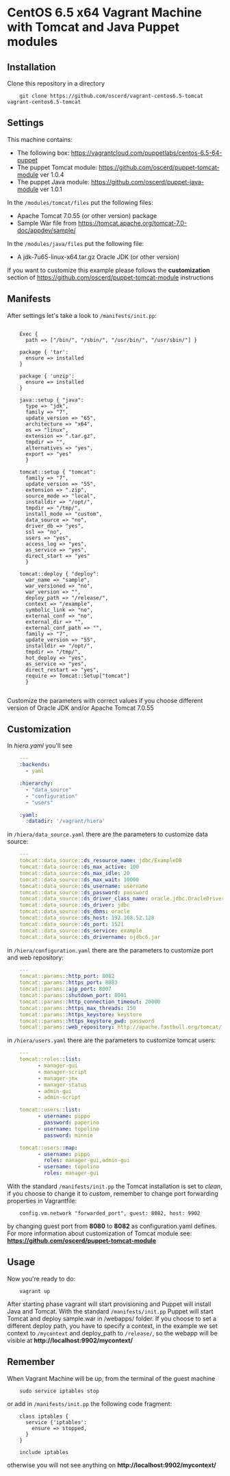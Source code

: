 CentOS 6.5 x64 Vagrant Machine with Tomcat and Java Puppet modules
========================

Installation
-----------------

Clone this repository in a directory 

```shell
	git clone https://github.com/oscerd/vagrant-centos6.5-tomcat vagrant-centos6.5-tomcat
```

Settings
-----------------

This machine contains:

 * The following box: https://vagrantcloud.com/puppetlabs/centos-6.5-64-puppet
 * The puppet Tomcat module: https://github.com/oscerd/puppet-tomcat-module ver 1.0.4
 * The puppet Java module: https://github.com/oscerd/puppet-java-module ver 1.0.1

In the `/modules/tomcat/files` put the following files:

 * Apache Tomcat 7.0.55 (or other version) package
 * Sample War file from https://tomcat.apache.org/tomcat-7.0-doc/appdev/sample/

In the `/modules/java/files` put the following file:

 * A jdk-7u65-linux-x64.tar.gz Oracle JDK (or other version)

If you want to customize this example please follows the __customization__ section of https://github.com/oscerd/puppet-tomcat-module instructions

Manifests
-----------------

After settings let's take a look to `/manifests/init.pp`:

```puppet

	Exec {
	  path => ["/bin/", "/sbin/", "/usr/bin/", "/usr/sbin/"] }

	package { 'tar':
	  ensure => installed
	}

	package { 'unzip':
	  ensure => installed
	}

	java::setup { "java":
	  type => "jdk",
	  family => "7",
	  update_version => "65",
	  architecture => "x64",
	  os => "linux",
	  extension => ".tar.gz",
	  tmpdir => "",
	  alternatives => "yes",
	  export => "yes"
	  }

	tomcat::setup { "tomcat":
	  family => "7",
	  update_version => "55",
	  extension => ".zip",
	  source_mode => "local",
	  installdir => "/opt/",
	  tmpdir => "/tmp/",
	  install_mode => "custom",
	  data_source => "no",
	  driver_db => "yes",
	  ssl => "no",
	  users => "yes",
	  access_log => "yes",
	  as_service => "yes",
	  direct_start => "yes"
	  }

	tomcat::deploy { "deploy":
	  war_name => "sample",
	  war_versioned => "no",
	  war_version => "",
	  deploy_path => "/release/",
	  context => "/example",
	  symbolic_link => "no",
	  external_conf => "no",
	  external_dir => "",
	  external_conf_path => "",
	  family => "7",
	  update_version => "55",
	  installdir => "/opt/",
	  tmpdir => "/tmp/",
	  hot_deploy => "yes",
	  as_service => "yes",
	  direct_restart => "yes",
	  require => Tomcat::Setup["tomcat"]
	  }


```

Customize the parameters with correct values if you choose different version of Oracle JDK and/or Apache Tomcat 7.0.55

Customization
-----------------

In _hiera.yaml_ you'll see

```yaml
	---
	:backends:
	  - yaml

	:hierarchy:
	  - "data_source"
	  - "configuration"
	  - "users"

	:yaml:
	  :datadir: '/vagrant/hiera'
```

in `/hiera/data_source.yaml` there are the parameters to customize data source:

```yaml
	---
	tomcat::data_source::ds_resource_name: jdbc/ExampleDB
	tomcat::data_source::ds_max_active: 100
	tomcat::data_source::ds_max_idle: 20
	tomcat::data_source::ds_max_wait: 10000
	tomcat::data_source::ds_username: username
	tomcat::data_source::ds_password: password
	tomcat::data_source::ds_driver_class_name: oracle.jdbc.OracleDriver
	tomcat::data_source::ds_driver: jdbc
	tomcat::data_source::ds_dbms: oracle
	tomcat::data_source::ds_host: 192.168.52.128
	tomcat::data_source::ds_port: 1521
	tomcat::data_source::ds_service: example
	tomcat::data_source::ds_drivername: ojdbc6.jar
```

in `/hiera/configuration.yaml` there are the parameters to customize port and web repository:

```yaml
	---
	tomcat::params::http_port: 8082
	tomcat::params::https_port: 8083
	tomcat::params::ajp_port: 8007
	tomcat::params::shutdown_port: 8001
	tomcat::params::http_connection_timeout: 20000
	tomcat::params::https_max_threads: 150
	tomcat::params::https_keystore: keystore
	tomcat::params::https_keystore_pwd: password
	tomcat::params::web_repository: http://apache.fastbull.org/tomcat/
```

in `/hiera/users.yaml` there are the parameters to customize tomcat users:

```yaml
	---
	tomcat::roles::list:
	      - manager-gui
	      - manager-script
	      - manager-jmx
	      - manager-status
	      - admin-gui
	      - admin-script

	tomcat::users::list:
	      - username: pippo
		    password: paperino
	      - username: topolino
		    password: minnie

	tomcat::users::map:
	      - username: pippo
		    roles: manager-gui,admin-gui
	      - username: topolino
		    roles: manager-gui
```

With the standard `/manifests/init.pp` the Tomcat installation is set to _clean_, if you choose to change it to _custom_, remember to change port forwarding properties in Vagrantfile:

```shell
	config.vm.network "forwarded_port", guest: 8082, host: 9902
```

by changing guest port from __8080__ to __8082__ as configuration.yaml defines. For more information about customization of Tomcat module see: __https://github.com/oscerd/puppet-tomcat-module__

Usage
-----------------

Now you're ready to do:

```shell
	vagrant up
```

After starting phase vagrant will start provisioning and Puppet will install Java and Tomcat. With the standard `/manifests/init.pp` Puppet will start Tomcat and deploy sample.war in /webapps/ folder.
If you choose to set a different deploy path, you have to specify a context, in the example we set context to `/mycontext` and deploy_path to `/release/`, so the webapp will be visible at __http://localhost:9902/mycontext/__

Remember
----------------- 

When Vagrant Machine will be up, from the terminal of the guest machine 

```shell
	sudo service iptables stop
```

or add in `/manifests/init.pp` the following code fragment:

```puppet
	class iptables {
	  service {'iptables':
	    ensure => stopped,
	  }
	}

	include iptables
```

otherwise you will not see anything on __http://localhost:9902/mycontext/__


